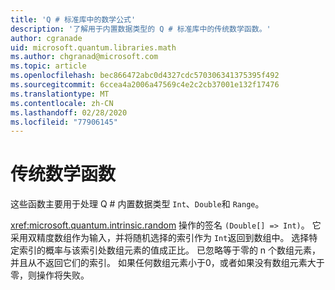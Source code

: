 ```yaml
---
title: 'Q # 标准库中的数学公式'
description: '了解用于内置数据类型的 Q # 标准库中的传统数学函数。'
author: cgranade
uid: microsoft.quantum.libraries.math
ms.author: chgranad@microsoft.com
ms.topic: article
ms.openlocfilehash: bec866472abc0d4327cdc570306341375395f492
ms.sourcegitcommit: 6ccea4a2006a47569c4e2c2cb37001e132f17476
ms.translationtype: MT
ms.contentlocale: zh-CN
ms.lasthandoff: 02/28/2020
ms.locfileid: "77906145"
---
```

# <a name="classical-mathematical-functions"></a>传统数学函数 #

这些函数主要用于处理 Q # 内置数据类型 `Int`、`Double`和 `Range`。

<xref:microsoft.quantum.intrinsic.random> 操作的签名 `(Double[] => Int)`。
它采用双精度数组作为输入，并将随机选择的索引作为 `Int`返回到数组中。
选择特定索引的概率与该索引处数组元素的值成正比。 已忽略等于零的 n 个数组元素，并且从不返回它们的索引。
如果任何数组元素小于0，或者如果没有数组元素大于零，则操作将失败。
